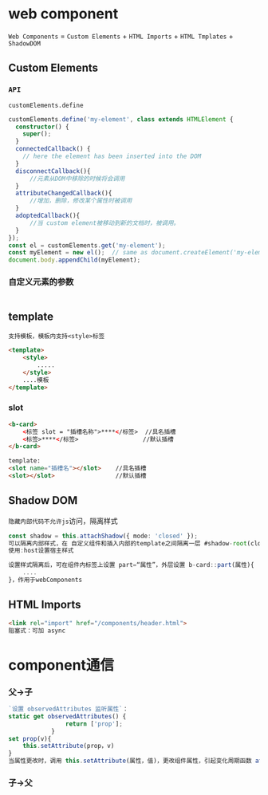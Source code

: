 # web component

 `Web Components`  =  `Custom Elements`  +  `HTML Imports`  +  `HTML Tmplates`  +  `ShadowDOM`

## Custom Elements

### `API`

`customElements.define`

```typescript
customElements.define('my-element', class extends HTMLElement {
  constructor() {
    super();
  }
  connectedCallback() {
    // here the element has been inserted into the DOM
  }    
  disconnectCallback(){
      //元素从DOM中移除的时候将会调用
  }
  attributeChangedCallback(){
      //增加，删除，修改某个属性时被调用
  }
  adoptedCallback(){
      //当 custom element被移动到新的文档时，被调用。
  }  
});
const el = customElements.get('my-element');
const myElement = new el();  // same as document.createElement('my-element');
document.body.appendChild(myElement);
```

### 自定义元素的参数

```

```



## template

`支持模板，模板内支持<style>标签`

```html
<template>
    <style>
    	.....
    </style>
    ....模板
</template>
```

### slot

```html
<b-card>
	<标签 slot = "插槽名称">****</标签>  //具名插槽
    <标签>****</标签>                  //默认插槽
</b-card>

template:
<slot name="插槽名"></slot>    //具名插槽
<slot></slot>                 //默认插槽
```



## Shadow DOM

`隐藏内部代码不允许js`访问，隔离样式

```typescript
const shadow = this.attachShadow({ mode: 'closed' });
可以隔离内部样式，在 自定义组件和插入内部的template之间隔离一层 #shadow-root(closed)
使用:host设置宿主样式

设置样式隔离后，可在组件内标签上设置 part=“属性”，外层设置 b-card::part(属性){
    ....
}，作用于webComponents
```

## HTML Imports

```html
<link rel="import" href="/components/header.html">
阻塞式：可加 async
```

# component通信

### 父->子

```typescript
`设置 observedAttributes 监听属性`：
static get observedAttributes() {
                return ['prop'];
            }
set prop(v){
    this.setAttribute(prop，v)
}
当属性更改时，调用 this.setAttribute(属性，值)，更改组件属性，引起变化周期函数 attributeChangedCallback(...),响应变化 
```

### 子->父

```typescript
 
```

